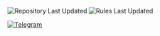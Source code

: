 ![Repository Last Updated](https://img.shields.io/badge/Repository_last_updated-2025.04.02-green) ![Rules Last Updated](https://img.shields.io/badge/Rules_last_updated-2024.10.08-green)

[![Telegram](https://img.shields.io/badge/Telegram_Channel-2CA5E0?style=for-the-badge&logo=telegram&logoColor=white)](https://t.me/darateria_bot)

